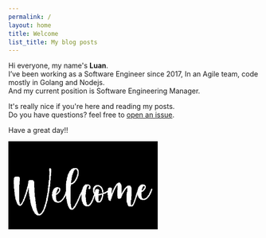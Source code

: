 ```yaml
---
permalink: /
layout: home
title: Welcome
list_title: My blog posts
---
```


Hi everyone, my name's **Luan**.  
I’ve been working as a Software Engineer since 2017, In an Agile team, code mostly in Golang and Nodejs.  
And my current position is Software Engineering Manager.

It's really nice if you're here and reading my posts.  
Do you have questions? feel free to [open an issue](https://github.com/luannt2909/luannt2909.github.io/issues).

Have a great day!!

<img src="./assets/images/welcome.gif" width="300px">

[gh-site]: https://pages.github.com/
[minima]: https://github.com/jekyll/minima/tree/2.5-stable
[jk]: https://jekyllrb.com/
[gh]: https://help.github.com/en/github/working-with-github-pages`